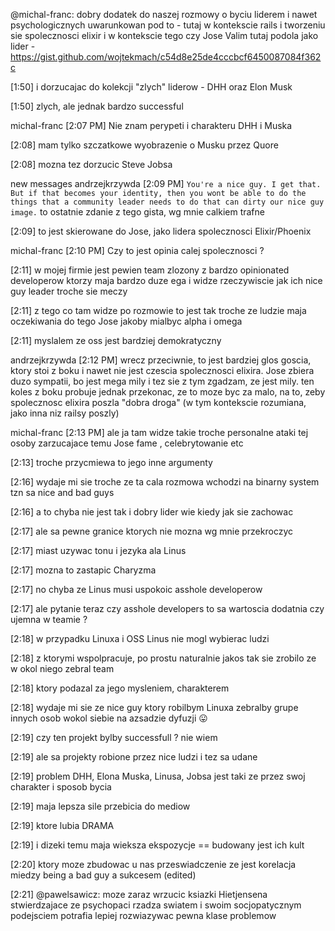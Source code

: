 @michal-franc: dobry dodatek do naszej rozmowy o byciu liderem i nawet psychologicznych uwarunkowan pod to - tutaj w kontekscie rails i tworzeniu sie spolecznosci elixir i w kontekscie tego czy Jose Valim tutaj podola jako lider - https://gist.github.com/wojtekmach/c54d8e25de4cccbcf6450087084f362c

[1:50] 
i dorzucajac do kolekcji "zlych" liderow - DHH oraz Elon Musk

[1:50] 
zlych, ale jednak bardzo successful

michal-franc [2:07 PM] 
Nie znam perypeti i charakteru DHH i Muska

[2:08] 
mam tylko szczatkowe wyobrazenie o Musku przez Quore

[2:08] 
mozna tez dorzucic Steve Jobsa

new messages
andrzejkrzywda [2:09 PM] 
`You're a nice guy. I get that. But if that becomes your identity, then you wont be able to do the things that a community leader needs to do that can dirty our nice guy image.` to ostatnie zdanie z tego gista, wg mnie calkiem trafne

[2:09] 
to jest skierowane do Jose, jako lidera spolecznosci Elixir/Phoenix

michal-franc [2:10 PM] 
Czy to jest opinia calej spolecznosci ?

[2:11] 
w mojej firmie jest pewien team zlozony z bardzo opinionated developerow ktorzy maja bardzo duze ega i widze rzeczywiscie jak ich nice guy leader troche sie meczy

[2:11] 
z tego co tam widze po rozmowie to jest tak troche ze ludzie maja oczekiwania do tego Jose jakoby mialbyc alpha i omega

[2:11] 
myslalem ze oss jest bardziej demokratyczny

andrzejkrzywda [2:12 PM] 
wrecz przeciwnie, to jest bardziej glos goscia, ktory stoi z boku i nawet nie jest czescia spolecznosci elixira. Jose zbiera duzo sympatii, bo jest mega mily i tez sie z tym zgadzam, ze jest mily. ten koles z boku probuje jednak przekonac, ze to moze byc za malo, na to, zeby spolecznosc elixira poszla "dobra droga" (w tym kontekscie rozumiana, jako inna niz railsy poszly)

michal-franc [2:13 PM] 
ale ja tam widze takie troche personalne ataki tej osoby zarzucajace temu Jose fame , celebrytowanie etc

[2:13] 
troche przycmiewa to jego inne argumenty

[2:16] 
wydaje mi sie troche ze ta cala rozmowa wchodzi na binarny system tzn sa nice and bad guys

[2:16] 
a to chyba nie jest tak i dobry lider wie kiedy jak sie zachowac

[2:17] 
ale sa pewne granice ktorych nie mozna wg mnie przekroczyc

[2:17] 
miast uzywac tonu i jezyka ala Linus

[2:17] 
mozna to zastapic Charyzma

[2:17] 
no chyba ze Linus musi uspokoic asshole developerow

[2:17] 
ale pytanie teraz czy asshole developers to sa wartoscia dodatnia czy ujemna w teamie ?

[2:18] 
w przypadku Linuxa i OSS Linus nie mogl wybierac ludzi

[2:18] 
z ktorymi wspolpracuje, po prostu naturalnie jakos tak sie zrobilo ze w okol niego zebral team

[2:18] 
ktory podazal za jego mysleniem, charakterem

[2:18] 
wydaje mi sie ze nice guy ktory robilbym Linuxa zebralby grupe innych osob wokol siebie na azsadzie dyfuzji :stuck_out_tongue:

[2:19] 
czy ten projekt bylby successfull ? nie wiem

[2:19] 
ale sa projekty robione przez nice ludzi i tez sa udane

[2:19] 
problem DHH, Elona Muska, Linusa, Jobsa jest taki ze przez swoj charakter i sposob bycia

[2:19] 
maja lepsza sile przebicia do mediow

[2:19] 
ktore lubia DRAMA

[2:19] 
i dizeki temu maja wieksza ekspozycje == budowany jest ich kult

[2:20] 
ktory moze zbudowac u nas przeswiadczenie ze jest korelacja miedzy being a bad guy a sukcesem (edited)

[2:21] 
@pawelsawicz:  moze zaraz wrzucic ksiazki Hietjensena stwierdzajace ze psychopaci rzadza swiatem i swoim socjopatycznym podejsciem potrafia lepiej rozwiazywac pewna klase problemow
